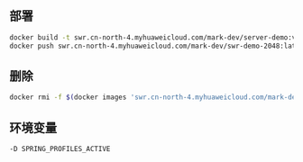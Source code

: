## 部署
``` bash
docker build -t swr.cn-north-4.myhuaweicloud.com/mark-dev/server-demo:v0.0.1 ./
docker push swr.cn-north-4.myhuaweicloud.com/mark-dev/swr-demo-2048:latest
```
## 删除
``` bash
docker rmi -f $(docker images 'swr.cn-north-4.myhuaweicloud.com/mark-dev/server-demo' -a -q)
```

## 环境变量
``` bash
-D SPRING_PROFILES_ACTIVE
```
